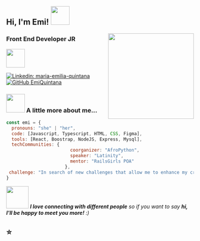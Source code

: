 <h2> Hi, I'm Emi! <img src="https://media.giphy.com/media/mGcNjsfWAjY5AEZNw6/giphy.gif" width="50"></h2>
<img align='right' src="https://media.giphy.com/media/5Lmn42BCOy99RaGRP7/giphy.gif" width="230">
<h3>Front End Developer JR</h3> <img src="https://media.giphy.com/media/WUlplcMpOCEmTGBtBW/giphy.gif" width="50">
</em></p>


[![Linkedin: maria-emilia-quintana](https://img.shields.io/badge/-emiquintana-blue?style=flat-square&logo=Linkedin&logoColor=white&link=https://www.linkedin.com/in/maria-emilia-quintana/)](https://www.linkedin.com/in/maria-emilia-quintana/)
[![GitHub EmiQuintana](https://img.shields.io/github/followers/thaiane?label=follow&style=social)](https://github.com/EmiQuintana)


### <img src="https://media.giphy.com/media/VgCDAzcKvsR6OM0uWg/giphy.gif" width="50"> A little more about me...  

```javascript
const emi = {
  pronouns: "she" | "her",
  code: [Javascript, Typescript, HTML, CSS, Figma],
  tools: [React, Boostrap, NodeJS, Express, Mysql],
  techCommunities: {
                        coorganizer: "AfroPython",
                        speaker: "Latinity",
                        mentor: "RailsGirls POA"
                      },
 challenge: "In search of new challenges that allow me to enhance my creativity"
}
```

<img src="https://media.giphy.com/media/LnQjpWaON8nhr21vNW/giphy.gif" width="60"> <em><b>I love connecting with different people</b> so if you want to say <b>hi, I'll be happy to meet you more!</b> :)</em>

⭐️
---


